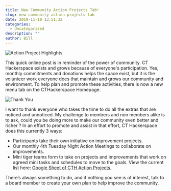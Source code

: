 ```yaml
---
title: New Community Action Projects Tab!
slug: new-community-action-projects-tab
date: 2019-11-10 13:51:32
categories:
  - Uncategorized
description: ""
author: Bill
---
```



![Action Project Highlights](/uploads/2019/11/action-projects-highlight.png)

This quick online post is in reminder of the power of community. CT Hackerspace exists and grows because of everyone's participation. Yes, monthly commitments and donations helps the space exist, but it is the volunteer work everyone does that maintain and grows our community and environment. To help plan and promote these activities, there is now a new menu tab on the CTHackerspace Homepage.

![Thank You](/uploads/2019/11/thank-you-script.png)

I want to thank everyone who takes the time to do all the extras that are noticed and unnoticed. My challenge to members and non members alike is to ask, could you be doing more to make our community even better and richer ? In an effort to promote and assist in that effort, CT Hackerspace does this currently 3 ways:

- Participants take their own initiative on improvement projects.
- Our monthly 4th Tuesday Night Action Meetings to collaborate on improvements.
- Mini tiger teams form to take on projects and improvements that work on agreed mini tasks and schedules to move to the goals. View the current list here: [Google Sheet of CTH Action Projects.](https://docs.google.com/spreadsheets/d/1y44Rvw9hdQgILZ6KUuTvp-bopTsImiNiQym-KZPAUr4/edit?usp=sharing)

There’s always something to do, and if nothing you see is of interest, talk to a board member to create your own plan to help improve the community.
